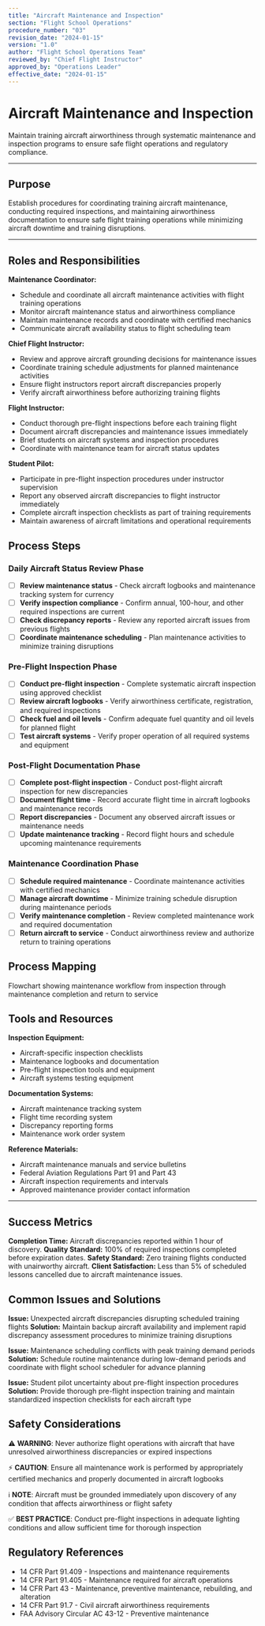 ```yaml
---
title: "Aircraft Maintenance and Inspection"
section: "Flight School Operations"
procedure_number: "03"
revision_date: "2024-01-15"
version: "1.0"
author: "Flight School Operations Team"
reviewed_by: "Chief Flight Instructor"
approved_by: "Operations Leader"
effective_date: "2024-01-15"
---
```


# Aircraft Maintenance and Inspection

Maintain training aircraft airworthiness through systematic maintenance and inspection programs to ensure safe flight operations and regulatory compliance.

_____________________________________________________________________________________________

## Purpose

Establish procedures for coordinating training aircraft maintenance, conducting required inspections, and maintaining airworthiness documentation to ensure safe flight training operations while minimizing aircraft downtime and training disruptions.

_____________________________________________________________________________________________

## Roles and Responsibilities

**Maintenance Coordinator:**

- Schedule and coordinate all aircraft maintenance activities with flight training operations
- Monitor aircraft maintenance status and airworthiness compliance
- Maintain maintenance records and coordinate with certified mechanics
- Communicate aircraft availability status to flight scheduling team

**Chief Flight Instructor:**

- Review and approve aircraft grounding decisions for maintenance issues
- Coordinate training schedule adjustments for planned maintenance activities
- Ensure flight instructors report aircraft discrepancies properly
- Verify aircraft airworthiness before authorizing training flights

**Flight Instructor:**

- Conduct thorough pre-flight inspections before each training flight
- Document aircraft discrepancies and maintenance issues immediately
- Brief students on aircraft systems and inspection procedures
- Coordinate with maintenance team for aircraft status updates

**Student Pilot:**

- Participate in pre-flight inspection procedures under instructor supervision
- Report any observed aircraft discrepancies to flight instructor immediately
- Complete aircraft inspection checklists as part of training requirements
- Maintain awareness of aircraft limitations and operational requirements

## Process Steps

### Daily Aircraft Status Review Phase

- [ ] **Review maintenance status** - Check aircraft logbooks and maintenance tracking system for currency
- [ ] **Verify inspection compliance** - Confirm annual, 100-hour, and other required inspections are current
- [ ] **Check discrepancy reports** - Review any reported aircraft issues from previous flights
- [ ] **Coordinate maintenance scheduling** - Plan maintenance activities to minimize training disruptions

### Pre-Flight Inspection Phase

- [ ] **Conduct pre-flight inspection** - Complete systematic aircraft inspection using approved checklist
- [ ] **Review aircraft logbooks** - Verify airworthiness certificate, registration, and required inspections
- [ ] **Check fuel and oil levels** - Confirm adequate fuel quantity and oil levels for planned flight
- [ ] **Test aircraft systems** - Verify proper operation of all required systems and equipment

### Post-Flight Documentation Phase

- [ ] **Complete post-flight inspection** - Conduct post-flight aircraft inspection for new discrepancies
- [ ] **Document flight time** - Record accurate flight time in aircraft logbooks and maintenance records
- [ ] **Report discrepancies** - Document any observed aircraft issues or maintenance needs
- [ ] **Update maintenance tracking** - Record flight hours and schedule upcoming maintenance requirements

### Maintenance Coordination Phase

- [ ] **Schedule required maintenance** - Coordinate maintenance activities with certified mechanics
- [ ] **Manage aircraft downtime** - Minimize training schedule disruption during maintenance periods
- [ ] **Verify maintenance completion** - Review completed maintenance work and required documentation
- [ ] **Return aircraft to service** - Conduct airworthiness review and authorize return to training operations

## Process Mapping

Flowchart showing maintenance workflow from inspection through maintenance completion and return to service

## Tools and Resources

**Inspection Equipment:**

- Aircraft-specific inspection checklists
- Maintenance logbooks and documentation
- Pre-flight inspection tools and equipment
- Aircraft systems testing equipment

**Documentation Systems:**

- Aircraft maintenance tracking system
- Flight time recording system
- Discrepancy reporting forms
- Maintenance work order system

**Reference Materials:**

- Aircraft maintenance manuals and service bulletins
- Federal Aviation Regulations Part 91 and Part 43
- Aircraft inspection requirements and intervals
- Approved maintenance provider contact information

_____________________________________________________________________________________________

## Success Metrics

**Completion Time:** Aircraft discrepancies reported within 1 hour of discovery.
**Quality Standard:** 100% of required inspections completed before expiration dates.
**Safety Standard:** Zero training flights conducted with unairworthy aircraft.
**Client Satisfaction:** Less than 5% of scheduled lessons cancelled due to aircraft maintenance issues.

## Common Issues and Solutions

**Issue:** Unexpected aircraft discrepancies disrupting scheduled training flights
**Solution:** Maintain backup aircraft availability and implement rapid discrepancy assessment procedures to minimize training disruptions

**Issue:** Maintenance scheduling conflicts with peak training demand periods
**Solution:** Schedule routine maintenance during low-demand periods and coordinate with flight school scheduler for advance planning

**Issue:** Student pilot uncertainty about pre-flight inspection procedures
**Solution:** Provide thorough pre-flight inspection training and maintain standardized inspection checklists for each aircraft type

## Safety Considerations

⚠️ **WARNING**: Never authorize flight operations with aircraft that have unresolved airworthiness discrepancies or expired inspections

⚡ **CAUTION**: Ensure all maintenance work is performed by appropriately certified mechanics and properly documented in aircraft logbooks

ℹ️ **NOTE**: Aircraft must be grounded immediately upon discovery of any condition that affects airworthiness or flight safety

✅ **BEST PRACTICE**: Conduct pre-flight inspections in adequate lighting conditions and allow sufficient time for thorough inspection

## Regulatory References

- 14 CFR Part 91.409 - Inspections and maintenance requirements
- 14 CFR Part 91.405 - Maintenance required for aircraft operations
- 14 CFR Part 43 - Maintenance, preventive maintenance, rebuilding, and alteration
- 14 CFR Part 91.7 - Civil aircraft airworthiness requirements
- FAA Advisory Circular AC 43-12 - Preventive maintenance
